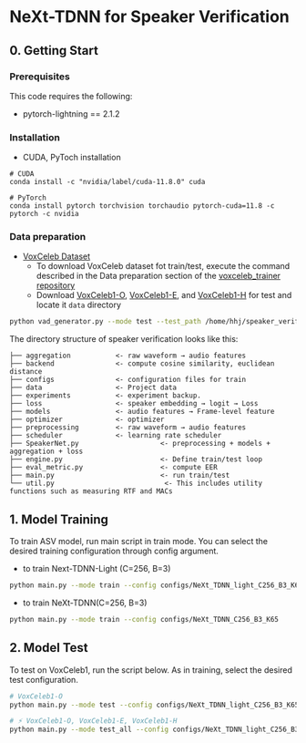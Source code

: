 # NeXt-TDNN for Speaker Verification


## 0. Getting Start

### Prerequisites
This code requires the following:
* pytorch-lightning == 2.1.2

### Installation

* CUDA, PyToch installation
```
# CUDA
conda install -c "nvidia/label/cuda-11.8.0" cuda

# PyTorch
conda install pytorch torchvision torchaudio pytorch-cuda=11.8 -c pytorch -c nvidia
```




### Data preparation
- [VoxCeleb Dataset](https://www.robots.ox.ac.uk/~vgg/data/voxceleb/index.html#about)
  - To download VoxCeleb dataset fot train/test, execute the command described in the Data preparation section of the [voxceleb_trainer repository](https://github.com/clovaai/voxceleb_trainer)
  - Download [VoxCeleb1-O](https://www.robots.ox.ac.uk/~vgg/data/voxceleb/meta/veri_test2.txt), [VoxCeleb1-E](https://www.robots.ox.ac.uk/~vgg/data/voxceleb/meta/list_test_all2.txt), and [VoxCeleb1-H](https://www.robots.ox.ac.uk/~vgg/data/voxceleb/meta/list_test_hard2.txt)  for test and locate it `data` directory
 
```bash
python vad_generator.py --mode test --test_path /home/hhj/speaker_verification/voxceleb1 --test_list ./data/veri_test2.txt --save_path ./data/veri_test
``` 

 


The directory structure of speaker verification looks like this:

```
├── aggregation           <- raw waveform → audio features
├── backend               <- compute cosine similarity, euclidean distance
├── configs               <- configuration files for train
├── data                  <- Project data
├── experiments           <- experiment backup.
├── loss                  <- speaker embedding → logit → Loss
├── models                <- audio features → Frame-level feature
├── optimizer             <- optimizer
├── preprocessing         <- raw waveform → audio features 
├── scheduler             <- learning rate scheduler
├── SpeakerNet.py                    <- preprocessing + models + aggregation + loss
├── engine.py                        <- Define train/test loop
├── eval_metric.py                   <- compute EER
├── main.py                          <- run train/test
└── util.py                           <- This includes utility functions such as measuring RTF and MACs
```




## 1. Model Training
To train ASV model, run main script in train mode. You can select the desired training configuration through config argument.

- to train Next-TDNN-Light (C=256, B=3)
```bash
python main.py --mode train --config configs/NeXt_TDNN_light_C256_B3_K65
```
- to train NeXt-TDNN(C=256, B=3)
```bash
python main.py --mode train --config configs/NeXt_TDNN_C256_B3_K65
```



## 2. Model Test
To test on VoxCeleb1, run the script below. As in training, select the desired test configuration.


```bash
# VoxCeleb1-O
python main.py --mode test --config configs/NeXt_TDNN_light_C256_B3_K65

# ⚡ VoxCeleb1-O, VoxCeleb1-E, VoxCeleb1-H
python main.py --mode test_all --config configs/NeXt_TDNN_light_C256_B3_K65
```



